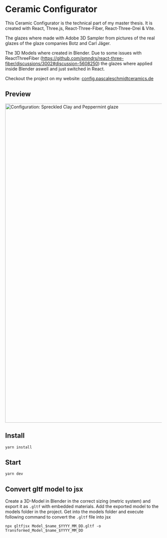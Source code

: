 # Ceramic Configurator

This Ceramic Configurator is the technical part of my master thesis. 
It is created with React, Three.js, React-Three-Fiber, React-Three-Drei & Vite.

The glazes where made with Adobe 3D Sampler from pictures of the real glazes of the glaze companies Botz and Carl Jäger. 

The 3D Models where created in Blender. Due to some issues with ReactThreeFiber (https://github.com/pmndrs/react-three-fiber/discussions/3002#discussion-5608250) the glazes where applied inside Blender aswell and just switched in React. 

Checkout the project on my website: [config.pascaleschmidtceramics.de](https://config.pascaleschmidtceramics.de/)

## Preview
<img width="1024" alt="Configuration: Spreckled Clay and Peppermint glaze" src="https://github.com/pascaliii/ceramic-configurator/assets/32701818/f6493e33-0509-4178-bb10-d9f2d94bb960">


## Install

```
yarn install
```

## Start
```
yarn dev
```

## Convert gltf model to jsx

Create a 3D-Model in Blender in the correct sizing (metric system) and export it as `.gltf` with embedded materials.
Add the exported model to the models folder in the project. 
Get into the models folder and execute following command to convert the `.gltf` file into jsx

```
npx gltfjsx Model_$name_$YYYY_MM_DD.gltf -o Transformed_Model_$name_$YYYY_MM_DD
```


